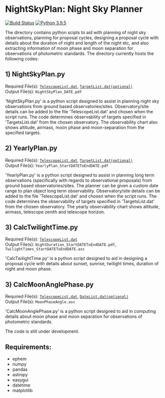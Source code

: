 # NightSkyPlan: Night Sky Planner #

[![Build Status](https://img.shields.io/badge/release-0.2-red)](https://github.com/sPaMFouR/NightSkyPlan)
[![Python 3.9.5](https://img.shields.io/badge/python3.9.5-nightskyplan-green)](https://www.python.org/downloads/release/python-395/)

The directory contains python scipts to aid with planning of night sky observations, planning for proposal cycles, designing a proposal cycle with details about the duration of night and length of the night etc, and also extracting information of moon phase and moon separation for observations of photometric standards. The directory currently hosts the following codes:

## 1) NightSkyPlan.py
Required File(s): [`TelescopeList.dat`], [`TargetList.dat(optional)`]<br />
Output File(s): `NightSkyPlan_DATE.pdf`<br />

'NightSkyPlan.py' is a python script designed to assist in planning night sky observations from ground based observatories/sites. Observatory/site details can be added to the file 'TelescopeList.dat' and chosen when the script runs. The code determines observability of targets specified in 'TargetsList.dat' from the chosen observatory. The observability chart also shows altitude, airmass, moon phase and moon-separation from the specified targets.

## 2) YearlyPlan.py
Required File(s): [`TelescopeList.dat`], [`TargetList.dat(optional)`]<br />
Output File(s): `YearlyPlan_StartDATEToEndDATE.pdf`<br />

'YearlyPlan.py' is a python script designed to assist in planning long term observations (specifically with regards to observational proposals) from ground based observatories/sites. The planner can be given a custom date range to plan object long term observability. Observatory/site details can be added to the file 'TelescopeList.dat' and chosen when the script runs. The code determines the observability of targets specified in 'TargetsList.dat' from the chosen observatory. The yearly observability chart shows altitude, airmass, telescope zenith and telescope horizon.

## 3) CalcTwilightTime.py
Required File(s): [`TelescopeList.dat`]<br />
Output File(s): `NightDuration_StartDATEToEndDATE.pdf`, `TwilightTimes_StartDATEToEndDATE.asc`<br />

'CalcTwilightTime.py' is a python script designed to aid in designing a proposal cycle with details about sunset, sunrise, twilight times, duration of night and moon phase.

## 3) CalcMoonAnglePhase.py
Required File(s): [`TelescopeList.dat`], [`DateList.dat(optional)`]<br />
Output File(s): `MoonPhaseAngle.asc`<br />

'CalcMoonAnglePhase.py' is a python script designed to aid in computing details about moon phase and moon separation for observations of photometric standards.

[`TelescopeList.dat`]: https://github.com/sPaMFouR/NightSkyPlan/blob/master/TelescopeList.dat
[`TargetList.dat(optional)`]: https://github.com/sPaMFouR/NightSkyPlan/blob/master/TargetList.dat
[`DateList.dat(optional)`]: https://github.com/sPaMFouR/NightSkyPlan/blob/master/DateList.dat

The code is still under development.

Requirements:
-------

- ephem
- numpy
- pandas
- astropy
- easygui
- datetime
- matplotlib
